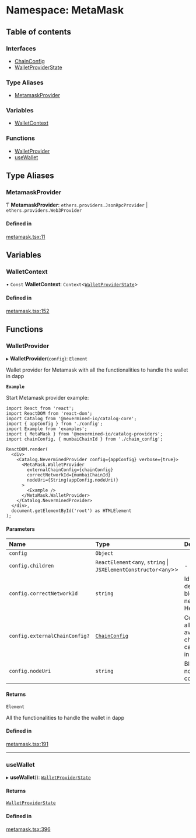 # Namespace: MetaMask

## Table of contents

### Interfaces

- [ChainConfig](../interfaces/MetaMask.ChainConfig.md)
- [WalletProviderState](../interfaces/MetaMask.WalletProviderState.md)

### Type Aliases

- [MetamaskProvider](MetaMask.md#metamaskprovider)

### Variables

- [WalletContext](MetaMask.md#walletcontext)

### Functions

- [WalletProvider](MetaMask.md#walletprovider)
- [useWallet](MetaMask.md#usewallet)

## Type Aliases

### MetamaskProvider

Ƭ **MetamaskProvider**: `ethers.providers.JsonRpcProvider` \| `ethers.providers.Web3Provider`

#### Defined in

[metamask.tsx:11](https://github.com/nevermined-io/components-catalog/blob/963d32e/providers/src/metamask.tsx#L11)

## Variables

### WalletContext

• `Const` **WalletContext**: `Context`<[`WalletProviderState`](../interfaces/MetaMask.WalletProviderState.md)\>

#### Defined in

[metamask.tsx:152](https://github.com/nevermined-io/components-catalog/blob/963d32e/providers/src/metamask.tsx#L152)

## Functions

### WalletProvider

▸ **WalletProvider**(`config`): `Element`

Wallet provider for Metamask with all the functionalities to handle the wallet in dapp

**`Example`**

Start Metamask provider example:

```tsx
import React from 'react';
import ReactDOM from 'react-dom';
import Catalog from '@nevermined-io/catalog-core';
import { appConfig } from './config';
import Example from 'examples';
import { MetaMask } from '@nevermined-io/catalog-providers';
import chainConfig, { mumbaiChainId } from './chain_config';

ReactDOM.render(
  <div>
    <Catalog.NeverminedProvider config={appConfig} verbose={true}>
      <MetaMask.WalletProvider
        externalChainConfig={chainConfig}
        correctNetworkId={mumbaiChainId}
        nodeUri={String(appConfig.nodeUri)}
      >
        <Example />
      </MetaMask.WalletProvider>
    </Catalog.NeverminedProvider>
  </div>,
  document.getElementById('root') as HTMLElement
);
```

#### Parameters

| Name | Type | Description |
| :------ | :------ | :------ |
| `config` | `Object` |  |
| `config.children` | `ReactElement`<`any`, `string` \| `JSXElementConstructor`<`any`\>\> | - |
| `config.correctNetworkId` | `string` | Id of the default blockchain network in Hexadecimal |
| `config.externalChainConfig?` | [`ChainConfig`](../interfaces/MetaMask.ChainConfig.md) | Config with all the available chains that can be use in the dapp |
| `config.nodeUri` | `string` | Blockchain node url to connect |

#### Returns

`Element`

All the functionalities to handle the wallet in dapp

#### Defined in

[metamask.tsx:191](https://github.com/nevermined-io/components-catalog/blob/963d32e/providers/src/metamask.tsx#L191)

___

### useWallet

▸ **useWallet**(): [`WalletProviderState`](../interfaces/MetaMask.WalletProviderState.md)

#### Returns

[`WalletProviderState`](../interfaces/MetaMask.WalletProviderState.md)

#### Defined in

[metamask.tsx:396](https://github.com/nevermined-io/components-catalog/blob/963d32e/providers/src/metamask.tsx#L396)
